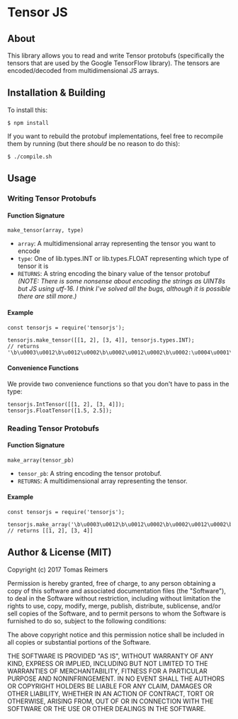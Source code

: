 # Tensor JS

## About

This library allows you to read and write Tensor protobufs (specifically the
tensors that are used by the Google TensorFlow library). The tensors are encoded/decoded
from multidimensional JS arrays.

## Installation & Building

To install this:

```
$ npm install
```

If you want to rebuild the protobuf implementations, feel free to recompile them
by running (but there *should* be no reason to do this):

```
$ ./compile.sh
```

## Usage

### Writing Tensor Protobufs

#### Function Signature

```
make_tensor(array, type)
```

 - `array`: A multidimensional array representing the tensor you want to encode
 - `type`: One of lib.types.INT or lib.types.FLOAT representing which type of tensor it is
 - `RETURNS`: A string encoding the binary value of the tensor protobuf *(NOTE: There is some nonsense about encoding the strings as UINT8s but JS using utf-16. I think I've solved all the bugs, although it is possible there are still more.)*

#### Example
```
const tensorjs = require('tensorjs');

tensorjs.make_tensor([[1, 2], [3, 4]], tensorjs.types.INT);
// returns '\b\u0003\u0012\b\u0012\u0002\b\u0002\u0012\u0002\b\u0002:\u0004\u0001\u0002\u0003\u0004'
```

#### Convenience Functions

We provide two convenience functions so that you don't have to pass in the type:

```
tensorjs.IntTensor([[1, 2], [3, 4]]);
tensorjs.FloatTensor([1.5, 2.5]);
```

### Reading Tensor Protobufs

#### Function Signature

```
make_array(tensor_pb)
```

 - `tensor_pb`: A string encoding the tensor protobuf.
 - `RETURNS`: A multidimensional array representing the tensor.

#### Example
```
const tensorjs = require('tensorjs');

tensorjs.make_array('\b\u0003\u0012\b\u0012\u0002\b\u0002\u0012\u0002\b\u0002:\u0004\u0001\u0002\u0003\u0004');
// returns [[1, 2], [3, 4]]
```

## Author & License (MIT)

Copyright (c) 2017 Tomas Reimers

Permission is hereby granted, free of charge, to any person obtaining a copy
of this software and associated documentation files (the "Software"), to deal
in the Software without restriction, including without limitation the rights
to use, copy, modify, merge, publish, distribute, sublicense, and/or sell
copies of the Software, and to permit persons to whom the Software is
furnished to do so, subject to the following conditions:

The above copyright notice and this permission notice shall be included in all
copies or substantial portions of the Software.

THE SOFTWARE IS PROVIDED "AS IS", WITHOUT WARRANTY OF ANY KIND, EXPRESS OR
IMPLIED, INCLUDING BUT NOT LIMITED TO THE WARRANTIES OF MERCHANTABILITY,
FITNESS FOR A PARTICULAR PURPOSE AND NONINFRINGEMENT. IN NO EVENT SHALL THE
AUTHORS OR COPYRIGHT HOLDERS BE LIABLE FOR ANY CLAIM, DAMAGES OR OTHER
LIABILITY, WHETHER IN AN ACTION OF CONTRACT, TORT OR OTHERWISE, ARISING FROM,
OUT OF OR IN CONNECTION WITH THE SOFTWARE OR THE USE OR OTHER DEALINGS IN THE
SOFTWARE.

